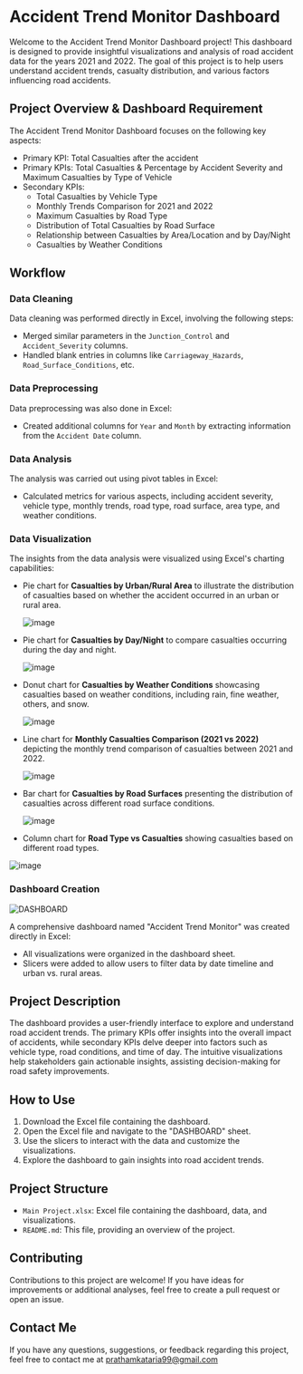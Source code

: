# Accident Trend Monitor Dashboard

Welcome to the Accident Trend Monitor Dashboard project! This dashboard is designed to provide insightful visualizations and analysis of road accident data for the years 2021 and 2022. The goal of this project is to help users understand accident trends, casualty distribution, and various factors influencing road accidents.


## Project Overview & Dashboard Requirement

The Accident Trend Monitor Dashboard focuses on the following key aspects:

- Primary KPI: Total Casualties after the accident
- Primary KPIs: Total Casualties & Percentage by Accident Severity and Maximum Casualties by Type of Vehicle
- Secondary KPIs:
  - Total Casualties by Vehicle Type
  - Monthly Trends Comparison for 2021 and 2022
  - Maximum Casualties by Road Type
  - Distribution of Total Casualties by Road Surface
  - Relationship between Casualties by Area/Location and by Day/Night
  - Casualties by Weather Conditions

## Workflow

### Data Cleaning

Data cleaning was performed directly in Excel, involving the following steps:
- Merged similar parameters in the `Junction_Control` and `Accident_Severity` columns.
- Handled blank entries in columns like `Carriageway_Hazards`, `Road_Surface_Conditions`, etc.

### Data Preprocessing

Data preprocessing was also done in Excel:
- Created additional columns for `Year` and `Month` by extracting information from the `Accident Date` column.

### Data Analysis

The analysis was carried out using pivot tables in Excel:
- Calculated metrics for various aspects, including accident severity, vehicle type, monthly trends, road type, road surface, area type, and weather conditions.

### Data Visualization

The insights from the data analysis were visualized using Excel's charting capabilities:
- Pie chart for **Casualties by Urban/Rural Area** to illustrate the distribution of casualties based on whether the accident occurred in an urban or rural area.
  
  ![image](https://github.com/ipratham7/Accident-Trend-Monitor/assets/64377030/466a53d8-7609-4279-91d9-02085e106c98)

- Pie chart for **Casualties by Day/Night** to compare casualties occurring during the day and night.
  
  ![image](https://github.com/ipratham7/Accident-Trend-Monitor/assets/64377030/1da0c38f-6c79-499d-99cc-6844d6a00d23)

- Donut chart for **Casualties by Weather Conditions** showcasing casualties based on weather conditions, including rain, fine weather, others, and snow.
  
  ![image](https://github.com/ipratham7/Accident-Trend-Monitor/assets/64377030/76dcb1a8-a947-4fc2-adae-182f35328bf7)

- Line chart for **Monthly Casualties Comparison (2021 vs 2022)** depicting the monthly trend comparison of casualties between 2021 and 2022.
  
  ![image](https://github.com/ipratham7/Accident-Trend-Monitor/assets/64377030/472e0ead-82bd-490a-912a-3c465835fe37)

- Bar chart for **Casualties by Road Surfaces** presenting the distribution of casualties across different road surface conditions.
  
  ![image](https://github.com/ipratham7/Accident-Trend-Monitor/assets/64377030/b75ae221-b377-481a-b4a2-b5688ab66516)

- Column chart for **Road Type vs Casualties** showing casualties based on different road types.
  
![image](https://github.com/ipratham7/Accident-Trend-Monitor/assets/64377030/d68843ea-9a21-4f5b-9b82-7029f3753b9e)

### Dashboard Creation

![DASHBOARD](https://github.com/ipratham7/Accident-Trend-Monitor/assets/64377030/cc91118e-ce6f-4002-90f6-33330772d101)

A comprehensive dashboard named "Accident Trend Monitor" was created directly in Excel:
- All visualizations were organized in the dashboard sheet.
- Slicers were added to allow users to filter data by date timeline and urban vs. rural areas.

## Project Description

The dashboard provides a user-friendly interface to explore and understand road accident trends. The primary KPIs offer insights into the overall impact of accidents, while secondary KPIs delve deeper into factors such as vehicle type, road conditions, and time of day. The intuitive visualizations help stakeholders gain actionable insights, assisting decision-making for road safety improvements.

## How to Use

1. Download the Excel file containing the dashboard.
2. Open the Excel file and navigate to the "DASHBOARD" sheet.
3. Use the slicers to interact with the data and customize the visualizations.
4. Explore the dashboard to gain insights into road accident trends.

## Project Structure

- `Main Project.xlsx`: Excel file containing the dashboard, data, and visualizations.
- `README.md`: This file, providing an overview of the project.

## Contributing

Contributions to this project are welcome! If you have ideas for improvements or additional analyses, feel free to create a pull request or open an issue.

## Contact Me

If you have any questions, suggestions, or feedback regarding this project, feel free to contact me at prathamkataria99@gmail.com 

